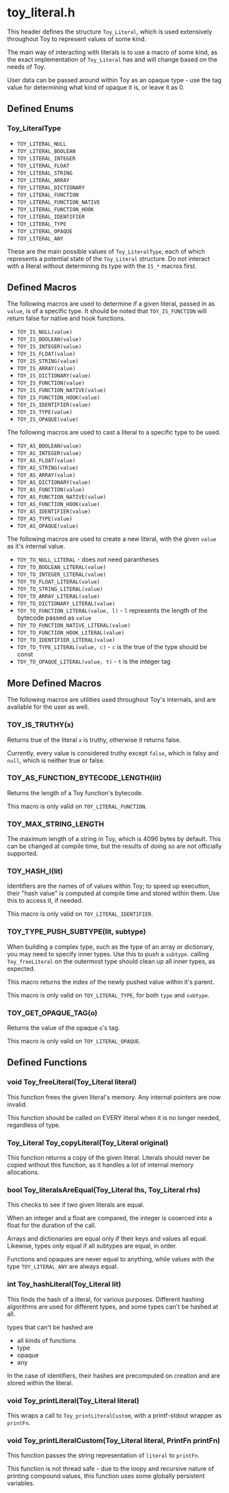# toy_literal.h

This header defines the structure `Toy_Literal`, which is used extensively throughout Toy to represent values of some kind.

The main way of interacting with literals is to use a macro of some kind, as the exact implementation of `Toy_Literal` has and will change based on the needs of Toy.

User data can be passed around within Toy as an opaque type - use the tag value for determining what kind of opaque it is, or leave it as 0.

## Defined Enums

### Toy_LiteralType

* `TOY_LITERAL_NULL`
* `TOY_LITERAL_BOOLEAN`
* `TOY_LITERAL_INTEGER`
* `TOY_LITERAL_FLOAT`
* `TOY_LITERAL_STRING`
* `TOY_LITERAL_ARRAY`
* `TOY_LITERAL_DICTIONARY`
* `TOY_LITERAL_FUNCTION`
* `TOY_LITERAL_FUNCTION_NATIVE`
* `TOY_LITERAL_FUNCTION_HOOK`
* `TOY_LITERAL_IDENTIFIER`
* `TOY_LITERAL_TYPE`
* `TOY_LITERAL_OPAQUE`
* `TOY_LITERAL_ANY`

These are the main possible values of `Toy_LiteralType`, each of which represents a potential state of the `Toy_Literal` structure. Do not interact with a literal without determining its type with the `IS_*` macros first.

## Defined Macros

The following macros are used to determine if a given literal, passed in as `value`, is of a specific type. It should be noted that `TOY_IS_FUNCTION` will return false for native and hook functions.

* `TOY_IS_NULL(value)`
* `TOY_IS_BOOLEAN(value)`
* `TOY_IS_INTEGER(value)`
* `TOY_IS_FLOAT(value)`
* `TOY_IS_STRING(value)`
* `TOY_IS_ARRAY(value)`
* `TOY_IS_DICTIONARY(value)`
* `TOY_IS_FUNCTION(value)`
* `TOY_IS_FUNCTION_NATIVE(value)`
* `TOY_IS_FUNCTION_HOOK(value)`
* `TOY_IS_IDENTIFIER(value)`
* `TOY_IS_TYPE(value)`
* `TOY_IS_OPAQUE(value)`

The following macros are used to cast a literal to a specific type to be used.

* `TOY_AS_BOOLEAN(value)`
* `TOY_AS_INTEGER(value)`
* `TOY_AS_FLOAT(value)`
* `TOY_AS_STRING(value)`
* `TOY_AS_ARRAY(value)`
* `TOY_AS_DICTIONARY(value)`
* `TOY_AS_FUNCTION(value)`
* `TOY_AS_FUNCTION_NATIVE(value)`
* `TOY_AS_FUNCTION_HOOK(value)`
* `TOY_AS_IDENTIFIER(value)`
* `TOY_AS_TYPE(value)`
* `TOY_AS_OPAQUE(value)`

The following macros are used to create a new literal, with the given `value` as it's internal value.

* `TOY_TO_NULL_LITERAL` - does not need parantheses
* `TOY_TO_BOOLEAN_LITERAL(value)`
* `TOY_TO_INTEGER_LITERAL(value)`
* `TOY_TO_FLOAT_LITERAL(value)`
* `TOY_TO_STRING_LITERAL(value)`
* `TOY_TO_ARRAY_LITERAL(value)`
* `TOY_TO_DICTIONARY_LITERAL(value)`
* `TOY_TO_FUNCTION_LITERAL(value, l)` - `l` represents the length of the bytecode passed as `value`
* `TOY_TO_FUNCTION_NATIVE_LITERAL(value)`
* `TOY_TO_FUNCTION_HOOK_LITERAL(value)`
* `TOY_TO_IDENTIFIER_LITERAL(value)`
* `TOY_TO_TYPE_LITERAL(value, c)` - `c` is the true of the type should be const
* `TOY_TO_OPAQUE_LITERAL(value, t)` - `t` is the integer tag

## More Defined Macros

The following macros are utilities used throughout Toy's internals, and are available for the user as well.

### TOY_IS_TRUTHY(x)

Returns true of the literal `x` is truthy, otherwise it returns false.

Currently, every value is considered truthy except `false`, which is falsy and `null`, which is neither true or false.

### TOY_AS_FUNCTION_BYTECODE_LENGTH(lit)

Returns the length of a Toy function's bytecode.

This macro is only valid on `TOY_LITERAL_FUNCTION`.

### TOY_MAX_STRING_LENGTH

The maximum length of a string in Toy, which is 4096 bytes by default. This can be changed at compile time, but the results of doing so are not officially supported.

### TOY_HASH_I(lit)

Identifiers are the names of of values within Toy; to speed up execution, their "hash value" is computed at compile time and stored within them. Use this to access it, if needed.

This macro is only valid on `TOY_LITERAL_IDENTIFIER`.

### TOY_TYPE_PUSH_SUBTYPE(lit, subtype)

When building a complex type, such as the type of an array or dictionary, you may need to specify inner types. Use this to push a `subtype`. calling `Toy_freeLiteral` on the outermost type should clean up all inner types, as expected.

This macro returns the index of the newly pushed value within it's parent.

This macro is only valid on `TOY_LITERAL_TYPE`, for both `type` and `subtype`.

### TOY_GET_OPAQUE_TAG(o)

Returns the value of the opaque `o`'s tag.

This macro is only valid on `TOY_LITERAL_OPAQUE`.

## Defined Functions

### void Toy_freeLiteral(Toy_Literal literal)

This function frees the given literal's memory. Any internal pointers are now invalid.

This function should be called on EVERY literal when it is no longer needed, regardless of type.

### Toy_Literal Toy_copyLiteral(Toy_Literal original)

This function returns a copy of the given literal. Literals should never be copied without this function, as it handles a lot of internal memory allocations.

### bool Toy_literalsAreEqual(Toy_Literal lhs, Toy_Literal rhs)

This checks to see if two given literals are equal.

When an integer and a float are compared, the integer is cooerced into a float for the duration of the call.

Arrays and dictionaries are equal only if their keys and values all equal. Likewise, types only equal if all subtypes are equal, in order.

Functions and opaques are never equal to anything, while values with the type `TOY_LITERAL_ANY` are always equal.

### int Toy_hashLiteral(Toy_Literal lit)

This finds the hash of a literal, for various purposes. Different hashing algorithms are used for different types, and some types can't be hashed at all.

types that can't be hashed are

* all kinds of functions
* type
* opaque
* any

In the case of identifiers, their hashes are precomputed on creation and are stored within the literal.

### void Toy_printLiteral(Toy_Literal literal)

This wraps a call to `Toy_printLiteralCustom`, with a printf-stdout wrapper as `printFn`.

### void Toy_printLiteralCustom(Toy_Literal literal, PrintFn printFn)

This function passes the string representation of `literal` to `printFn`. 

This function is not thread safe - due to the loopy and recursive nature of printing compound values, this function uses some globally persistent variables.

